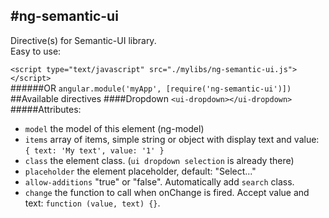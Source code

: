 #ng-semantic-ui
--
Directive(s) for Semantic-UI library.  
Easy to use:

`<script type="text/javascript" src="./mylibs/ng-semantic-ui.js"></script>`  
######OR
`angular.module('myApp', [require('ng-semantic-ui')])`  
##Available directives
####Dropdown
`<ui-dropdown></ui-dropdown>`
#####Attributes:
- `model` the model of this element (ng-model)
- `items` array of items, simple string or object with display text and value: `{ text: 'My text', value: '1' }`
- `class` the element class. (`ui dropdown selection` is already there)
- `placeholder` the element placeholder, default: "Select..."
- `allow-additions` "true" or "false". Automatically add `search` class.
- `change` the function to call when onChange is fired. Accept value and text: `function (value, text) {}`.